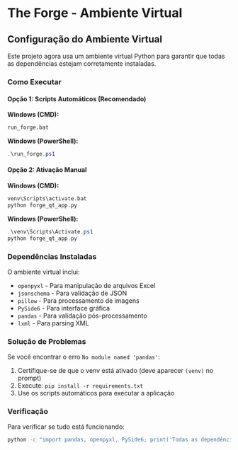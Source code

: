 # The Forge - Ambiente Virtual

## Configuração do Ambiente Virtual

Este projeto agora usa um ambiente virtual Python para garantir que todas as dependências estejam corretamente instaladas.

### Como Executar

#### Opção 1: Scripts Automáticos (Recomendado)

**Windows (CMD):**
```cmd
run_forge.bat
```

**Windows (PowerShell):**
```powershell
.\run_forge.ps1
```

#### Opção 2: Ativação Manual

**Windows (CMD):**
```cmd
venv\Scripts\activate.bat
python forge_qt_app.py
```

**Windows (PowerShell):**
```powershell
.\venv\Scripts\Activate.ps1
python forge_qt_app.py
```

### Dependências Instaladas

O ambiente virtual inclui:
- `openpyxl` - Para manipulação de arquivos Excel
- `jsonschema` - Para validação de JSON
- `pillow` - Para processamento de imagens
- `PySide6` - Para interface gráfica
- `pandas` - Para validação pós-processamento
- `lxml` - Para parsing XML

### Solução de Problemas

Se você encontrar o erro `No module named 'pandas'`:

1. Certifique-se de que o venv está ativado (deve aparecer `(venv)` no prompt)
2. Execute: `pip install -r requirements.txt`
3. Use os scripts automáticos para executar a aplicação

### Verificação

Para verificar se tudo está funcionando:
```bash
python -c "import pandas, openpyxl, PySide6; print('Todas as dependências estão instaladas!')"
``` 